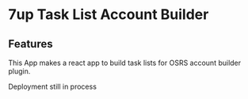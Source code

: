 # 7up Task List Account Builder

## Features

This App makes a react app to build task lists for OSRS account builder plugin.

Deployment still in process
